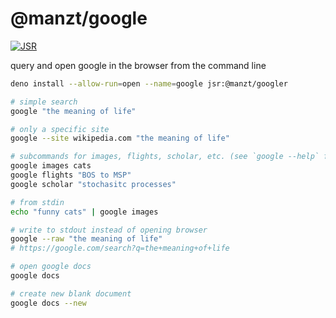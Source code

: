 # @manzt/google

[![JSR](https://jsr.io/badges/@manzt/googler)](https://jsr.io/@manzt/googler)

query and open google in the browser from the command line

```bash
deno install --allow-run=open --name=google jsr:@manzt/googler
```

```bash
# simple search
google "the meaning of life"

# only a specific site
google --site wikipedia.com "the meaning of life"

# subcommands for images, flights, scholar, etc. (see `google --help` for more)
google images cats
google flights "BOS to MSP"
google scholar "stochasitc processes"

# from stdin
echo "funny cats" | google images

# write to stdout instead of opening browser
google --raw "the meaning of life"
# https://google.com/search?q=the+meaning+of+life

# open google docs
google docs

# create new blank document
google docs --new
```
